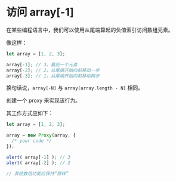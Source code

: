 
# 访问 array[-1]

在某些编程语言中，我们可以使用从尾端算起的负值索引访问数组元素。

像这样：

```js
let array = [1, 2, 3];

array[-1]; // 3，最后一个元素
array[-2]; // 2，从尾端开始向前移动一步
array[-3]; // 1，从尾端开始向前移动两步
```

换句话说，`array[-N]` 与 `array[array.length - N]` 相同。

创建一个 proxy 来实现该行为。

其工作方式应如下：

```js
let array = [1, 2, 3];

array = new Proxy(array, {
  /* your code */
});

alert( array[-1] ); // 3
alert( array[-2] ); // 2

// 其他数组功能应保持“原样”
```
